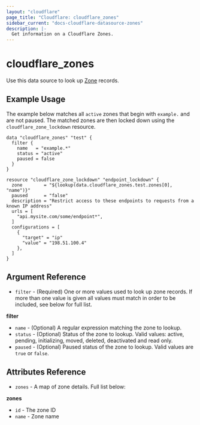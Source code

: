 ```yaml
---
layout: "cloudflare"
page_title: "Cloudflare: cloudflare_zones"
sidebar_current: "docs-cloudflare-datasource-zones"
description: |-
  Get information on a Cloudflare Zones.
---
```


# cloudflare_zones

Use this data source to look up [Zone][1] records.

## Example Usage

The example below matches all `active` zones that begin with `example.` and are not paused. The matched zones are then
locked down using the `cloudflare_zone_lockdown` resource.

```hcl
data "cloudflare_zones" "test" {
  filter {
    name   = "example.*"
    status = "active"
    paused = false
  }
}

resource "cloudflare_zone_lockdown" "endpoint_lockdown" {
  zone        = "${lookup(data.cloudflare_zones.test.zones[0], "name")}"
  paused      = "false"
  description = "Restrict access to these endpoints to requests from a known IP address"
  urls = [
    "api.mysite.com/some/endpoint*",
  ]
  configurations = [
    {
      "target" = "ip"
      "value" = "198.51.100.4"
    },
  ]
}
```

## Argument Reference
- `filter` - (Required) One or more values used to look up zone records. If more than one value is given all
values must match in order to be included, see below for full list.

**filter**

- `name` - (Optional) A regular expression matching the zone to lookup.
- `status` - (Optional) Status of the zone to lookup. Valid values: active, pending, initializing, moved, deleted, deactivated and read only.
- `paused` - (Optional) Paused status of the zone to lookup. Valid values are `true` or `false`.

## Attributes Reference

- `zones` - A map of zone details. Full list below:

**zones**

- `id` - The zone ID
- `name` - Zone name

[1]: https://api.cloudflare.com/#zone-properties
